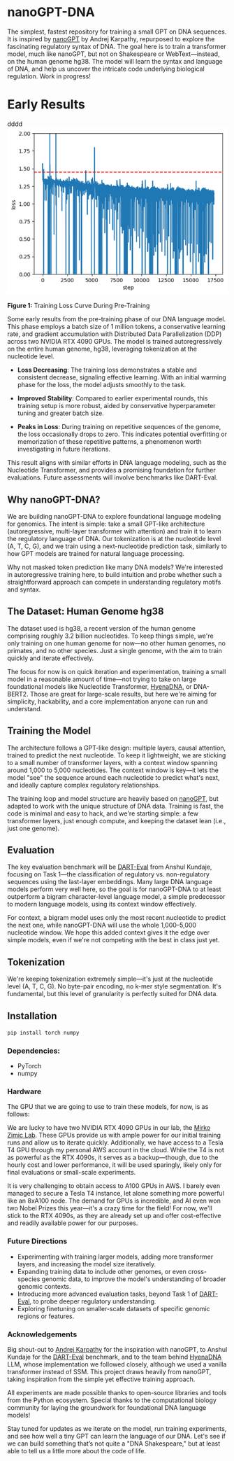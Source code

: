 # nanoGPT-DNA

The simplest, fastest repository for training a small GPT on DNA sequences. It is inspired by [nanoGPT](https://github.com/karpathy/nanoGPT) by Andrej Karpathy, repurposed to explore the fascinating regulatory syntax of DNA. The goal here is to train a transformer model, much like nanoGPT, but not on Shakespeare or WebText—instead, on the human genome hg38. The model will learn the syntax and language of DNA, and help us uncover the intricate code underlying biological regulation. Work in progress!

# Early Results
dddd
![Figure 1](/figures/output.png)

**Figure 1:** Training Loss Curve During Pre-Training

Some early results from the pre-training phase of our DNA language model. This phase employs a batch size of 1 million tokens, a conservative learning rate, and gradient accumulation with Distributed Data Parallelization (DDP) across two NVIDIA RTX 4090 GPUs. The model is trained autoregressively on the entire human genome, hg38, leveraging tokenization at the nucleotide level.

- **Loss Decreasing**: The training loss demonstrates a stable and consistent decrease, signaling effective learning. With an initial warming phase for the loss, the model adjusts smoothly to the task.
  
- **Improved Stability**: Compared to earlier experimental rounds, this training setup is more robust, aided by conservative hyperparameter tuning and greater batch size.

- **Peaks in Loss**: During training on repetitive sequences of the genome, the loss occasionally drops to zero. This indicates potential overfitting or memorization of these repetitive patterns, a phenomenon worth investigating in future iterations.

This result aligns with similar efforts in DNA language modeling, such as the Nucleotide Transformer, and provides a promising foundation for further evaluations. Future assessments will involve benchmarks like DART-Eval.

## Why nanoGPT-DNA?

We are building nanoGPT-DNA to explore foundational language modeling for genomics. The intent is simple: take a small GPT-like architecture (autoregressive, multi-layer transformer with attention) and train it to learn the regulatory language of DNA. Our tokenization is at the nucleotide level (A, T, C, G), and we train using a next-nucleotide prediction task, similarly to how GPT models are trained for natural language processing.

Why not masked token prediction like many DNA models? We're interested in autoregressive training here, to build intuition and probe whether such a straightforward approach can compete in understanding regulatory motifs and syntax.

## The Dataset: Human Genome hg38

The dataset used is hg38, a recent version of the human genome comprising roughly 3.2 billion nucleotides. To keep things simple, we're only training on one human genome for now—no other human genomes, no primates, and no other species. Just a single genome, with the aim to train quickly and iterate effectively.

The focus for now is on quick iteration and experimentation, training a small model in a reasonable amount of time—not trying to take on large foundational models like Nucleotide Transformer, [HyenaDNA](https://github.com/HazyResearch/hyena-dna), or DNA-BERT2. Those are great for large-scale results, but here we're aiming for simplicity, hackability, and a core implementation anyone can run and understand.

## Training the Model

The architecture follows a GPT-like design: multiple layers, causal attention, trained to predict the next nucleotide. To keep it lightweight, we are sticking to a small number of transformer layers, with a context window spanning around 1,000 to 5,000 nucleotides. The context window is key—it lets the model "see" the sequence around each nucleotide to predict what's next, and ideally capture complex regulatory relationships.

The training loop and model structure are heavily based on [nanoGPT](https://github.com/karpathy/nanoGPT), but adapted to work with the unique structure of DNA data. Training is fast, the code is minimal and easy to hack, and we're starting simple: a few transformer layers, just enough compute, and keeping the dataset lean (i.e., just one genome).

## Evaluation

The key evaluation benchmark will be [DART-Eval](https://github.com/kundajelab/dart-eval) from Anshul Kundaje, focusing on Task 1—the classification of regulatory vs. non-regulatory sequences using the last-layer embeddings. Many large DNA language models perform very well here, so the goal is for nanoGPT-DNA to at least outperform a bigram character-level language model, a simple predecessor to modern language models, using its context window effectively.

For context, a bigram model uses only the most recent nucleotide to predict the next one, while nanoGPT-DNA will use the whole 1,000–5,000 nucleotide window. We hope this added context gives it the edge over simple models, even if we're not competing with the best in class just yet.

## Tokenization

We're keeping tokenization extremely simple—it's just at the nucleotide level (A, T, C, G). No byte-pair encoding, no k-mer style segmentation. It's fundamental, but this level of granularity is perfectly suited for DNA data.

## Installation

```bash
pip install torch numpy
```

### Dependencies:

- PyTorch
- numpy

### Hardware

The GPU that we are going to use to train these models, for now, is as follows:

We are lucky to have two NVIDIA RTX 4090 GPUs in our lab, the [Mirko Zimic Lab](https://scholar.google.com/citations?hl=en&user=J7KkjscAAAAJ&view_op=list_works&sortby=pubdate). These GPUs provide us with ample power for our initial training runs and allow us to iterate quickly. Additionally, we have access to a Tesla T4 GPU through my personal AWS account in the cloud. While the T4 is not as powerful as the RTX 4090s, it serves as a backup—though, due to the hourly cost and lower performance, it will be used sparingly, likely only for final evaluations or small-scale experiments.

It is very challenging to obtain access to A100 GPUs in AWS. I barely even managed to secure a Tesla T4 instance, let alone something more powerful like an 8xA100 node. The demand for GPUs is incredible, and AI even won two Nobel Prizes this year—it's a crazy time for the field! For now, we'll stick to the RTX 4090s, as they are already set up and offer cost-effective and readily available power for our purposes.

### Future Directions

- Experimenting with training larger models, adding more transformer layers, and increasing the model size iteratively.
- Expanding training data to include other genomes, or even cross-species genomic data, to improve the model's understanding of broader genomic contexts.
- Introducing more advanced evaluation tasks, beyond Task 1 of [DART-Eval](https://github.com/kundajelab/dart-eval), to probe deeper regulatory understanding.
- Exploring finetuning on smaller-scale datasets of specific genomic regions or features.

### Acknowledgements

Big shout-out to [Andrej Karpathy](https://github.com/karpathy/nanoGPT) for the inspiration with nanoGPT, to Anshul Kundaje for the [DART-Eval](https://github.com/kundajelab/dart-eval) benchmark, and to the team behind [HyenaDNA](https://github.com/HazyResearch/hyena-dna) LLM, whose implementation we followed closely, although we used a vanilla transformer instead of SSM. This project draws heavily from nanoGPT, taking inspiration from the simple yet effective training approach.

All experiments are made possible thanks to open-source libraries and tools from the Python ecosystem. Special thanks to the computational biology community for laying the groundwork for foundational DNA language models!

Stay tuned for updates as we iterate on the model, run training experiments, and see how well a tiny GPT can learn the language of our DNA. Let's see if we can build something that’s not quite a "DNA Shakespeare," but at least able to tell us a little more about the code of life.
